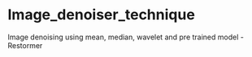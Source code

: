 # Image_denoiser_technique
Image denoising using mean, median, wavelet and pre trained model -Restormer
